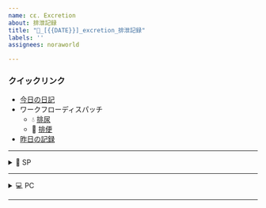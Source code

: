 ```yaml
---
name: cε. Excretion
about: 排泄記録
title: "💩_[{{DATE}}]_excretion_排泄記録"
labels: ''
assignees: noraworld

---
```


### クイックリンク
* [今日の日記]([{{MAIN_REPO_TODAY_URL}}])
* ワークフローディスパッチ
    * 💧 [排尿](https://github.com/noraworld/diary-templates-assistant/actions/workflows/urination.yml)
    * 💩 [排便](https://github.com/noraworld/diary-templates-assistant/actions/workflows/defecation.yml)
* [昨日の記録](https://github.com/noraworld/diary-templates/blob/main/templates/excretion/[{{YESTERDAY_YEAR}}]/[{{YESTERDAY_MONTH}}]/[{{YESTERDAY_DATE}}]-.md)



---



<details>
<summary>📱 SP</summary>

### 尿の色
| **バブル** | **透明** | **レモン** |
| :---: | :---: | :---: |
| ![bubble](https://noraworld.github.io/box-ash/assets/unlog/bubble.png) | ![clear](https://noraworld.github.io/box-ash/assets/unlog/clear.png) | ![lemon](https://noraworld.github.io/box-ash/assets/unlog/lemon.png) |
| **パイン** | **みかん** | **あんず** |
| ![pineapple](https://noraworld.github.io/box-ash/assets/unlog/pineapple.png) | ![tangerine](https://noraworld.github.io/box-ash/assets/unlog/tangerine.png) | ![apricot](https://noraworld.github.io/box-ash/assets/unlog/apricot.png) |
| **チェリー** | **コーラ** | **ブルーハワイ** |
| ![cherry](https://noraworld.github.io/box-ash/assets/unlog/cherry.png) | ![coke](https://noraworld.github.io/box-ash/assets/unlog/coke.png) | ![blue_hawaii](https://noraworld.github.io/box-ash/assets/unlog/blue_hawaii.png) |

### 便の色
| **マシュマロ** | **レモン** | **オレンジ** |
| :---: | :---: | :---: |
| ![marshmallow](https://noraworld.github.io/box-ash/assets/unlog/marshmallow.png) | ![citrus_limon](https://noraworld.github.io/box-ash/assets/unlog/citrus_limon.png) | ![orange](https://noraworld.github.io/box-ash/assets/unlog/orange.png) |
| **かつおぶし** | **カレー** | **チョコレート** |
| ![dried_bonito](https://noraworld.github.io/box-ash/assets/unlog/dried_bonito.png) | ![curry](https://noraworld.github.io/box-ash/assets/unlog/curry.png) | ![chocolate](https://noraworld.github.io/box-ash/assets/unlog/chocolate.png) |
| **もろへいや** | **いかすみ** | **ハバネロ** |
| ![molokhia](https://noraworld.github.io/box-ash/assets/unlog/molokhia.png) | ![squid_ink](https://noraworld.github.io/box-ash/assets/unlog/squid_ink.png) | ![habanero](https://noraworld.github.io/box-ash/assets/unlog/habanero.png) |

### 便のかたち
| **ころころ** | **かちかち** | **ぶりぶり** | **ほそほそ** |
| :---: | :---: | :---: | :---: |
| ![pellet](https://noraworld.github.io/box-ash/assets/unlog/pellet.png) | ![hard](https://noraworld.github.io/box-ash/assets/unlog/hard.png) | ![burst](https://noraworld.github.io/box-ash/assets/unlog/burst.png) | ![thin](https://noraworld.github.io/box-ash/assets/unlog/thin.png) |
| **ふわふわ** | **どろどろ** | **びちびち** | **出なかった** |
| ![fluffy](https://noraworld.github.io/box-ash/assets/unlog/fluffy.png) | ![mushy](https://noraworld.github.io/box-ash/assets/unlog/mushy.png) | ![watery](https://noraworld.github.io/box-ash/assets/unlog/watery.png) | ![none](https://noraworld.github.io/box-ash/assets/unlog/none.png) |

### 便の状態
| **かたち** |
| :---: |
| ![shape](https://noraworld.github.io/box-ash/assets/unlog/shape.jpg) |
| **色** |
| ![color](https://noraworld.github.io/box-ash/assets/unlog/color.jpg) |
| **量** |
| ![amount](https://noraworld.github.io/box-ash/assets/unlog/amount.jpg) |
| **におい** |
| ![smell](https://noraworld.github.io/box-ash/assets/unlog/smell.jpg) |
| **すっきり** |
| ![relief](https://noraworld.github.io/box-ash/assets/unlog/relief.jpg) |
</details>



---



<details>
<summary>💻 PC</summary>

### 尿の色
| バブル | 透明 | レモン | パイン | みかん | あんず | チェリー | コーラ | ブルーハワイ |
| :---: | :---: | :---: | :---: | :---: | :---: | :---: | :---: | :---: |
| ![bubble](https://noraworld.github.io/box-ash/assets/unlog/bubble.png) | ![clear](https://noraworld.github.io/box-ash/assets/unlog/clear.png) | ![lemon](https://noraworld.github.io/box-ash/assets/unlog/lemon.png) | ![pineapple](https://noraworld.github.io/box-ash/assets/unlog/pineapple.png) | ![tangerine](https://noraworld.github.io/box-ash/assets/unlog/tangerine.png) | ![apricot](https://noraworld.github.io/box-ash/assets/unlog/apricot.png) | ![cherry](https://noraworld.github.io/box-ash/assets/unlog/cherry.png) | ![coke](https://noraworld.github.io/box-ash/assets/unlog/coke.png) | ![blue_hawaii](https://noraworld.github.io/box-ash/assets/unlog/blue_hawaii.png) |

### 便の色
| マシュマロ | レモン | オレンジ | かつおぶし | カレー | チョコレート | もろへいや | いかすみ | ハバネロ |
| :---: | :---: | :---: | :---: | :---: | :---: | :---: | :---: | :---: |
| ![marshmallow](https://noraworld.github.io/box-ash/assets/unlog/marshmallow.png) | ![citrus_limon](https://noraworld.github.io/box-ash/assets/unlog/citrus_limon.png) | ![orange](https://noraworld.github.io/box-ash/assets/unlog/orange.png) | ![dried_bonito](https://noraworld.github.io/box-ash/assets/unlog/dried_bonito.png) | ![curry](https://noraworld.github.io/box-ash/assets/unlog/curry.png) | ![chocolate](https://noraworld.github.io/box-ash/assets/unlog/chocolate.png) | ![molokhia](https://noraworld.github.io/box-ash/assets/unlog/molokhia.png) | ![squid_ink](https://noraworld.github.io/box-ash/assets/unlog/squid_ink.png) | ![habanero](https://noraworld.github.io/box-ash/assets/unlog/habanero.png) |

### 便のかたち
| ころころ | かちかち | ぶりぶり | ほそほそ | ふわふわ | どろどろ | びちびち | 出なかった |
| :---: | :---: | :---: | :---: | :---: | :---: | :---: | :---: |
| ![pellet](https://noraworld.github.io/box-ash/assets/unlog/pellet.png) | ![hard](https://noraworld.github.io/box-ash/assets/unlog/hard.png) | ![burst](https://noraworld.github.io/box-ash/assets/unlog/burst.png) | ![thin](https://noraworld.github.io/box-ash/assets/unlog/thin.png) | ![fluffy](https://noraworld.github.io/box-ash/assets/unlog/fluffy.png) | ![mushy](https://noraworld.github.io/box-ash/assets/unlog/mushy.png) | ![watery](https://noraworld.github.io/box-ash/assets/unlog/watery.png) | ![none](https://noraworld.github.io/box-ash/assets/unlog/none.png) |

### 便の状態
| **かたち** | **色** | **量** |
| :---: | :---: | :---: |
| ![shape](https://noraworld.github.io/box-ash/assets/unlog/shape.jpg) | ![color](https://noraworld.github.io/box-ash/assets/unlog/color.jpg) | ![amount](https://noraworld.github.io/box-ash/assets/unlog/amount.jpg) |
| **におい** | **すっきり** |
| ![smell](https://noraworld.github.io/box-ash/assets/unlog/smell.jpg) | ![relief](https://noraworld.github.io/box-ash/assets/unlog/relief.jpg) |
</details>



---
